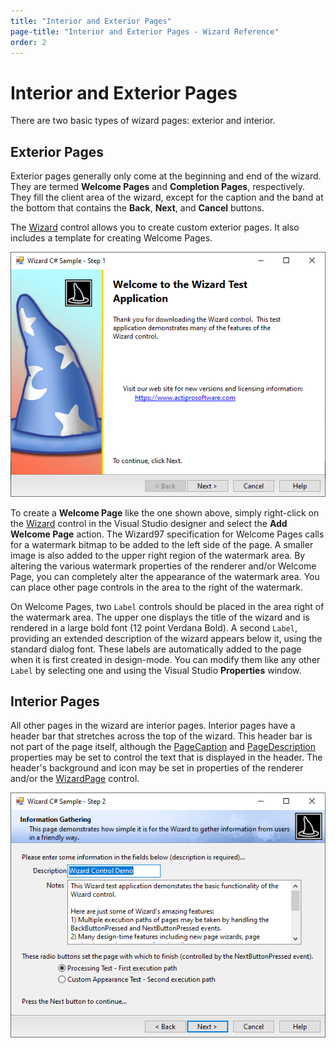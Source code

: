 ```yaml
---
title: "Interior and Exterior Pages"
page-title: "Interior and Exterior Pages - Wizard Reference"
order: 2
---
```

# Interior and Exterior Pages

There are two basic types of wizard pages: exterior and interior.

## Exterior Pages

Exterior pages generally only come at the beginning and end of the wizard.  They are termed **Welcome Pages** and **Completion Pages**, respectively.  They fill the client area of the wizard, except for the caption and the band at the bottom that contains the **Back**, **Next**, and **Cancel** buttons.

The [Wizard](xref:@ActiproUIRoot.Controls.Wizard.Wizard) control allows you to create custom exterior pages.  It also includes a template for creating Welcome Pages.

![Screenshot](images/exterior-page.png)

To create a **Welcome Page** like the one shown above, simply right-click on the [Wizard](xref:@ActiproUIRoot.Controls.Wizard.Wizard) control in the Visual Studio designer and select the **Add Welcome Page** action.  The Wizard97 specification for Welcome Pages calls for a watermark bitmap to be added to the left side of the page.  A smaller image is also added to the upper right region of the watermark area.  By altering the various watermark properties of the renderer and/or Welcome Page, you can completely alter the appearance of the watermark area.  You can place other page controls in the area to the right of the watermark.

On Welcome Pages, two `Label` controls should be placed in the area right of the watermark area.  The upper one displays the title of the wizard and is rendered in a large bold font (12 point Verdana Bold).  A second `Label`, providing an extended description of the wizard appears below it, using the standard dialog font.  These labels are automatically added to the page when it is first created in design-mode.  You can modify them like any other `Label` by selecting one and using the Visual Studio **Properties** window.

## Interior Pages

All other pages in the wizard are interior pages.  Interior pages have a header bar that stretches across the top of the wizard.  This header bar is not part of the page itself, although the [PageCaption](xref:@ActiproUIRoot.Controls.Wizard.WizardPage.PageCaption) and [PageDescription](xref:@ActiproUIRoot.Controls.Wizard.WizardPage.PageDescription) properties may be set to control the text that is displayed in the header.  The header's background and icon may be set in properties of the renderer and/or the [WizardPage](xref:@ActiproUIRoot.Controls.Wizard.WizardPage) control.

![Screenshot](images/interior-page.png)
